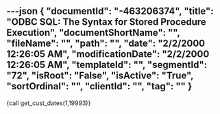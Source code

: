 ---json
{
  "documentId": "-463206374",
  "title": "ODBC SQL: The Syntax for Stored Procedure Execution",
  "documentShortName": "",
  "fileName": "",
  "path": "",
  "date": "2/2/2000 12:26:05 AM",
  "modificationDate": "2/2/2000 12:26:05 AM",
  "templateId": "",
  "segmentId": "72",
  "isRoot": "False",
  "isActive": "True",
  "sortOrdinal": "",
  "clientId": "",
  "tag": ""
}
---

{call get_cust_dates(1,19993)}
